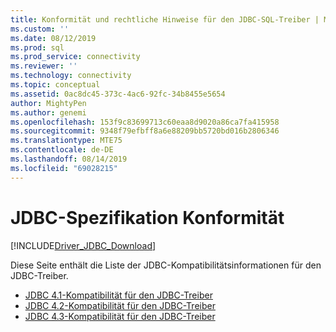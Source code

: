 ```yaml
---
title: Konformität und rechtliche Hinweise für den JDBC-SQL-Treiber | Microsoft-Dokumentation
ms.custom: ''
ms.date: 08/12/2019
ms.prod: sql
ms.prod_service: connectivity
ms.reviewer: ''
ms.technology: connectivity
ms.topic: conceptual
ms.assetid: 0ac8dc45-373c-4ac6-92fc-34b8455e5654
author: MightyPen
ms.author: genemi
ms.openlocfilehash: 153f9c83699713c60eaa8d9020a86ca7fa415958
ms.sourcegitcommit: 9348f79efbff8a6e88209bb5720bd016b2806346
ms.translationtype: MTE75
ms.contentlocale: de-DE
ms.lasthandoff: 08/14/2019
ms.locfileid: "69028215"
---
```

# <a name="jdbc-specification-compliance"></a>JDBC-Spezifikation Konformität
[!INCLUDE[Driver_JDBC_Download](../../includes/driver_jdbc_download.md)]

 Diese Seite enthält die Liste der JDBC-Kompatibilitätsinformationen für den JDBC-Treiber.

* [JDBC 4.1-Kompatibilität für den JDBC-Treiber](../../connect/jdbc/jdbc-4-1-compliance-for-the-jdbc-driver.md)
* [JDBC 4.2-Kompatibilität für den JDBC-Treiber](../../connect/jdbc/jdbc-4-2-compliance-for-the-jdbc-driver.md)
* [JDBC 4.3-Kompatibilität für den JDBC-Treiber](../../connect/jdbc/jdbc-4-3-compliance-for-the-jdbc-driver.md)
